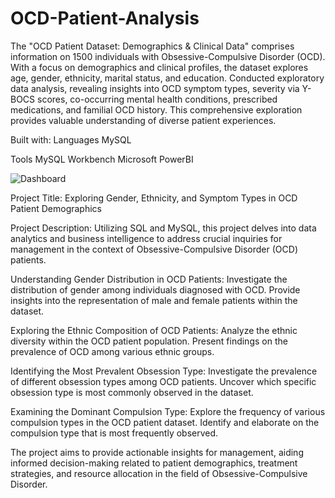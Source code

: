 # OCD-Patient-Analysis
The "OCD Patient Dataset: Demographics & Clinical Data" comprises information on 1500 individuals with Obsessive-Compulsive Disorder (OCD). With a focus on demographics and clinical profiles, the dataset explores age, gender, ethnicity, marital status, and education. Conducted exploratory data analysis, revealing insights into OCD symptom types, severity via Y-BOCS scores, co-occurring mental health conditions, prescribed medications, and familial OCD history. This comprehensive exploration provides valuable understanding of diverse patient experiences.

Built with:
Languages
MySQL

Tools
MySQL Workbench
Microsoft PowerBI


![Dashboard](https://github.com/JarvisKiki/OCD-Patient-Analysis/assets/139581022/dc386c92-838f-480b-98b8-f50593e128d3)

Project Title: Exploring Gender, Ethnicity, and Symptom Types in OCD Patient Demographics

Project Description:
Utilizing SQL and MySQL, this project delves into data analytics and business intelligence to address crucial inquiries for management in the context of Obsessive-Compulsive Disorder (OCD) patients.

Understanding Gender Distribution in OCD Patients:
Investigate the distribution of gender among individuals diagnosed with OCD.
Provide insights into the representation of male and female patients within the dataset.

Exploring the Ethnic Composition of OCD Patients:
Analyze the ethnic diversity within the OCD patient population.
Present findings on the prevalence of OCD among various ethnic groups.

Identifying the Most Prevalent Obsession Type:
Investigate the prevalence of different obsession types among OCD patients.
Uncover which specific obsession type is most commonly observed in the dataset.

Examining the Dominant Compulsion Type:
Explore the frequency of various compulsion types in the OCD patient dataset.
Identify and elaborate on the compulsion type that is most frequently observed.

The project aims to provide actionable insights for management, aiding informed decision-making related to patient demographics, treatment strategies, and resource allocation in the field of Obsessive-Compulsive Disorder.
